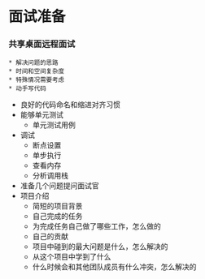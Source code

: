 # 面试准备
### 共享桌面远程面试
	* 解决问题的思路
	* 时间和空间复杂度
	* 特殊情况需要考虑
	* 动手写代码
* 良好的代码命名和缩进对齐习惯
* 能够单元测试
	* 单元测试用例
* 调试
	* 断点设置
	* 单步执行
	* 查看内存
	* 分析调用栈
* 准备几个问题提问面试官
* 项目介绍
	* 简短的项目背景
	* 自己完成的任务
	* 为完成任务自己做了哪些工作，怎么做的
	* 自己的贡献
	* 项目中碰到的最大问题是什么，怎么解决的
	* 从这个项目中学到了什么
	* 什么时候会和其他团队成员有什么冲突，怎么解决的